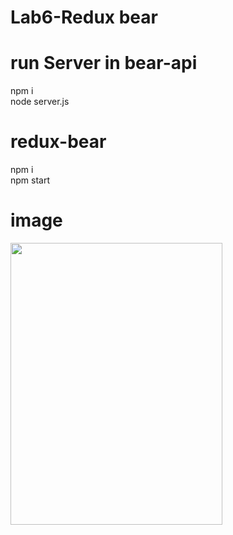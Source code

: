 # Lab6-Redux bear
# run Server in bear-api
npm i </br>
node server.js </br>
# redux-bear
npm i </br>
npm start </br>
# image
<img src="https://scontent.fbkk10-1.fna.fbcdn.net/v/t1.15752-9/89654850_212326243182222_4734912684598755328_n.png?_nc_cat=107&amp;_nc_sid=b96e70&amp;_nc_ohc=w7jc3XEYCccAX9fx9e1&amp;_nc_ht=scontent.fbkk10-1.fna&amp;oh=eaf0974c27df3d474efd78db01c3b2a5&amp;oe=5E91BBD3" alt="" class="img" style="width: 339px; height: 451px;">
